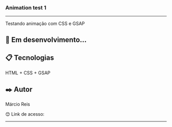 ### Animation test 1

---

Testando animação com CSS e GSAP

## 🚀 Em desenvolvimento...

## 📋 Tecnologias
HTML + CSS + GSAP

## ✒️ Autor
Márcio Reis

😊 Link de acesso: 

---

